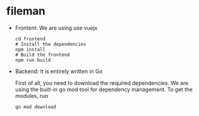 # fileman
+ Frontent: We are using use vuejx

    ````
    cd frontend
    # Install the dependencies
    npm install
    # Build the frontend
    npm run build
    ````
+ Backend: It is entirely written in Go

    First of all, you need to download the required dependencies. We are using the built-in go mod tool for dependency management. To get the modules, run
    ````
    go mod download
    ````
